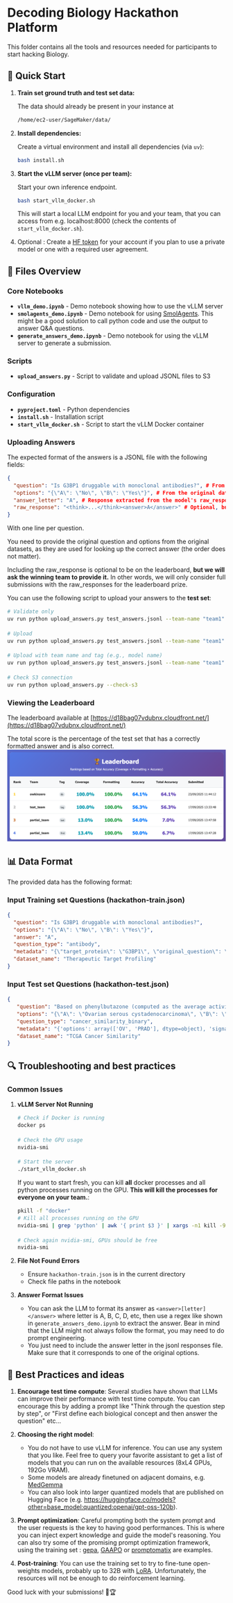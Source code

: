 # Decoding Biology Hackathon Platform

This folder contains all the tools and resources needed for participants to start hacking Biology.

## 🚀 Quick Start

1. **Train set ground truth and test set data:**
   
   The data should already be present in your instance at 
   ```bash
   /home/ec2-user/SageMaker/data/
   ```

2. **Install dependencies:**

   Create a virtual environment and install all dependencies (via `uv`):
   ```bash
   bash install.sh
   ```

3. **Start the vLLM server (once per team):**

   Start your own inference endpoint.
   ```bash
   bash start_vllm_docker.sh
   ```
   This will start a local LLM endpoint for you and your team, that you can access from e.g. localhost:8000 (check the contents of `start_vllm_docker.sh`).

4. Optional : Create a [HF token](https://huggingface.co/docs/hub/en/security-tokens) for your account if you plan to use a private model or one with a required user agreement.

## 📁 Files Overview

### Core Notebooks
- **`vllm_demo.ipynb`** - Demo notebook showing how to use the vLLM server
- **`smolagents_demo.ipynb`** - Demo notebook for using [SmolAgents](https://huggingface.co/docs/smolagents/en/index). This might be a good solution to call python code and use the output to answer Q&A questions.
- **`generate_answers_demo.ipynb`** - Demo notebook for using the vLLM server to generate a submission.

### Scripts
- **`upload_answers.py`** - Script to validate and upload JSONL files to S3

### Configuration
- **`pyproject.toml`** - Python dependencies
- **`install.sh`** - Installation script
- **`start_vllm_docker.sh`** - Script to start the vLLM Docker container

### Uploading Answers

The expected format of the answers is a JSONL file with the following fields:

```json
{
  "question": "Is G3BP1 druggable with monoclonal antibodies?", # From the original data
  "options": "{\"A\": \"No\", \"B\": \"Yes\"}", # From the original data
  "answer_letter": "A", # Response extracted from the model's raw_response
  "raw_response": "<think>...</think><answer>A</answer>" # Optional, but better to include it
}
```
With one line per question.

You need to provide the original question and options from the original datasets, as they are used for looking up the correct answer (the order does not matter).

Including the raw_response is optional to be on the leaderboard, **but we will ask the winning team to provide it.**
In other words, we will only consider full submissions with the raw_responses for the leaderboard prize.

You can use the following script to upload your answers to the **test set**:
```bash
# Validate only
uv run python upload_answers.py test_answers.jsonl --team-name "team1" --validate-only

# Upload 
uv run python upload_answers.py test_answers.jsonl --team-name "team1"

# Upload with team name and tag (e.g., model name)
uv run python upload_answers.py test_answers.jsonl --team-name "team1" --tag "qwen3_8b_no_tooling"

# Check S3 connection
uv run python upload_answers.py --check-s3
```
### Viewing the Leaderboard

The leaderboard available at [https://d18bag07vdubnx.cloudfront.net/](https://d18bag07vdubnx.cloudfront.net/)

The total score is the percentage of the test set that has a correctly formatted answer and is also correct.
![image.png](image.png)

## 📊 Data Format

The provided data has the following format:

### Input Training set Questions (hackathon-train.json)
```json
{
  "question": "Is G3BP1 druggable with monoclonal antibodies?",
  "options": "{\"A\": \"No\", \"B\": \"Yes\"}",
  "answer": "A",
  "question_type": "antibody",
  "metadata": "{\"target_protein\": \"G3BP1\", \"original_question\": \"Target X can be targeted by Monoclonal Ab ?\", \"original_answer\": 0, \"answer_type\": \"binary\", \"question_category\": \"subquestion 6\", \"template_used\": \"Is {target} druggable with monoclonal antibodies?\", \"data_row_index\": 70}",
  "dataset_name": "Therapeutic Target Profiling"
}
```
### Input Test set Questions (hackathon-test.json)
```json
{
   "question": "Based on phenylbutazone (computed as the average activity of: CYP2C19, NR1I2, CYP2D6, CYP3A4, TP53, ESR2, EHMT2, CYP2C9, MCL1, PTGS2, and 6 more genes) signature activity patterns from bulk RNA-seq data, which cancer type is more similar to Pheochromocytoma and Paraganglioma?",
   "options": "{\"A\": \"Ovarian serous cystadenocarcinoma\", \"B\": \"Prostate adenocarcinoma\"}",
   "question_type": "cancer_similarity_binary",
   "metadata": "{'options': array(['OV', 'PRAD'], dtype=object), 'signature': 'phenylbutazone', 'split': 'test', 'subject': 'PCPG'}",
   "dataset_name": "TCGA Cancer Similarity"
}
```

## 🔍 Troubleshooting and best practices

### Common Issues

1. **vLLM Server Not Running**
   ```bash
   # Check if Docker is running
   docker ps

   # Check the GPU usage
   nvidia-smi
   
   # Start the server
   ./start_vllm_docker.sh
   ```

   If you want to start fresh, you can kill **all** docker processes and all python processes running on the GPU. **This will kill the processes for everyone on your team.**:
   ```bash
   pkill -f "docker"
   # Kill all processes running on the GPU
   nvidia-smi | grep 'python' | awk '{ print $3 }' | xargs -n1 kill -9

   # Check again nvidia-smi, GPUs should be free
   nvidia-smi
   ```

3. **File Not Found Errors**
   - Ensure `hackathon-train.json` is in the current directory
   - Check file paths in the notebook

4. **Answer Format Issues**
   - You can ask the LLM to format its answer as `<answer>[letter]</answer>` where letter is A, B, C, D, etc, then use a regex like shown in `generate_answers_demo.ipynb` to extract the answer. Bear in mind that the LLM might not always follow the format, you may need to do prompt engineering.
   - You just need to include the answer letter in the jsonl responses file. Make sure that it corresponds to one of the original options.

## 🎯 Best Practices and ideas

1. **Encourage test time compute**: Several studies have shown that LLMs can improve their performance with test time compute. You can encourage this by adding a prompt like "Think through the question step by step", or "First define each biological concept and then answer the question" etc...
2. **Choosing the right model**:
    - You do not have to use vLLM for inference. You can use any system that you like. Feel free to query your favorite assistant to get a list of models that you can run on the available resources (8xL4 GPUs, 192Go VRAM).
    - Some models are already finetuned on adjacent domains, e.g. [MedGemma](https://huggingface.co/google/medgemma-27b-text-it)
    - You can also look into larger quantized models that are published on Hugging Face (e.g. https://huggingface.co/models?other=base_model:quantized:openai/gpt-oss-120b).

3. **Prompt optimization**: Careful prompting both the system prompt and the user requests is the key to having good performances. This is where you can inject expert knowledge and guide the model's reasoning. You can also try some of the promising prompt optimization framework, using the training set : [gepa](https://github.com/gepa-ai/gepa), [GAAPO](https://arxiv.org/abs/2504.07157) or [promptomatix](https://github.com/SalesforceAIResearch/promptomatix) are examples.
   
5. **Post-training**: You can use the training set to try to fine-tune open-weights models, probably up to 32B with [LoRA](https://huggingface.co/docs/peft/main/en/conceptual_guides/lora). Unfortunately, the resources will not be enough to do reinforcement learning.


Good luck with your submissions! 🧬🏆
